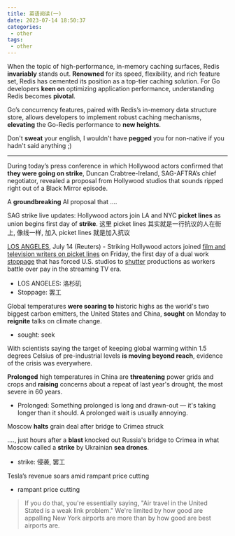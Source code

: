 ```yaml
---
title: 英语阅读(一)
date: 2023-07-14 18:50:37
categories:
 - other
tags:
 - other
---
```


When the topic of high-performance, in-memory caching surfaces, Redis **invariably** stands out. **Renowned** for its speed, flexibility, and rich feature set, Redis has cemented its position as a top-tier caching solution. For Go developers **keen on** optimizing application performance, understanding Redis becomes **pivotal**.

Go’s concurrency features, paired with Redis’s in-memory data structure store, allows developers to implement robust caching mechanisms, **elevating** the Go-Redis performance to **new heights**.

Don't **sweat** your english, I wouldn't have **pegged** you for non-native if you hadn't said anything ;)

---

During today’s press conference in which Hollywood actors confirmed that **they were going on strike**, Duncan Crabtree-Ireland, SAG-AFTRA’s chief negotiator, revealed a proposal from Hollywood studios that sounds ripped right out of a Black Mirror episode.

A **groundbreaking** AI proposal that ....

SAG strike live updates: Hollywood actors join LA and NYC **picket lines** as union begins first day of **strike**. 这里 picket lines 其实就是一行抗议的人在街上, 像线一样, 加入 picket lines 就是加入抗议

<u>LOS ANGELES</u>, July 14 (Reuters) - Striking Hollywood actors joined <u>film and television writers on picket lines</u> on Friday, the first day of a dual work <u>stoppage</u> that has forced U.S. studios to <u>shutter</u> productions as workers battle over pay in the streaming TV era. 

- LOS ANGELES: 洛杉矶
- Stoppage: 罢工

Global temperatures **were soaring to** historic highs as the world's two biggest carbon emitters, the United States and China, **sought** on Monday to **reignite** talks on climate change. 

- sought: seek

With scientists saying the target of keeping global warming within 1.5 degrees Celsius of pre-industrial levels **is moving beyond reach**, evidence of the crisis was everywhere.

**Prolonged** high temperatures in China are **threatening** power grids and crops and **raising** concerns about a repeat of last year's drought, the most severe in 60 years.

- Prolonged: Something prolonged is long and drawn-out — it's taking longer than it should. A prolonged wait is usually annoying.

Moscow **halts** grain deal after bridge to Crimea struck

...., just hours after a **blast** knocked out Russia's bridge to Crimea in what Moscow called a **strike** by Ukrainian **sea drones**.

- strike: 侵袭, 罢工

Tesla’s revenue soars amid rampant price cutting

- rampant price cutting

> If you do that, you're essentially saying,  "Air travel in the United Stated is a weak link problem." We're limited by how good are appalling New York airports are more than by how good are best airports are.
